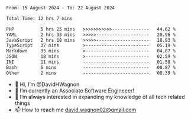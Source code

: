<!--START_SECTION:waka-->

```txt
From: 15 August 2024 - To: 22 August 2024

Total Time: 12 hrs 7 mins

PHP          5 hrs 25 mins   >>>>>>>>>>>--------------   44.62 %
YAML         2 hrs 33 mins   >>>>>--------------------   20.96 %
JavaScript   2 hrs 18 mins   >>>>>--------------------   18.93 %
TypeScript   37 mins         >------------------------   05.19 %
Markdown     35 mins         >------------------------   04.87 %
JSON         18 mins         >------------------------   02.59 %
INI          11 mins         -------------------------   01.58 %
Bash         6 mins          -------------------------   00.87 %
Other        2 mins          -------------------------   00.39 %
```

<!--END_SECTION:waka-->

- 👋 Hi, I’m @DavidHWagnon
- 👀 I’m currently an Associate Software Engineeer!
- 🌱 I’m always interested in expanding my knowledge of all tech related things
- 📫 How to reach me david.wagnon02@gmail.com

<!---
DavidHWagnon/DavidHWagnon is a ✨ special ✨ repository because its `README.md` (this file) appears on your GitHub profile.
You can click the Preview link to take a look at your changes.
--->
